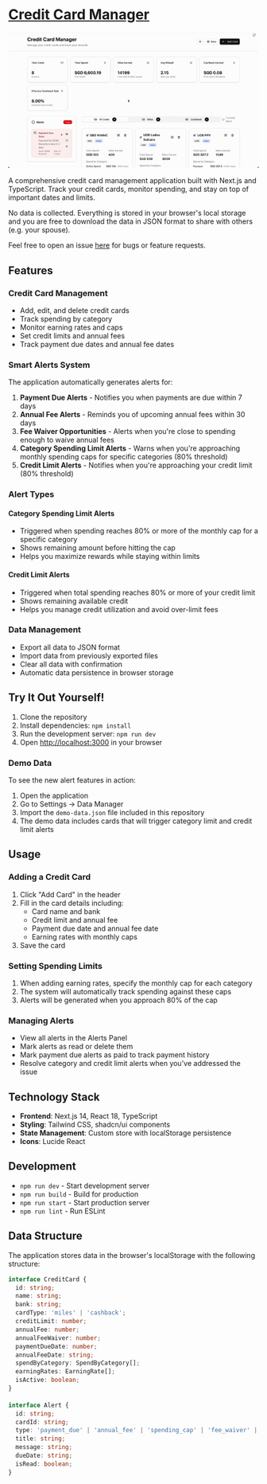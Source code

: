 # [Credit Card Manager](https://cardmanager.davidcjw.com/)

<p align="center">
  <img src="/public/credit-manager.gif" alt="Credit Card Manager Demo" width="700" />
</p>

A comprehensive credit card management application built with Next.js and TypeScript. Track your credit cards, monitor spending, and stay on top of important dates and limits.

No data is collected. Everything is stored in your browser's local storage and you are free to download the data in JSON format to share with others (e.g. your spouse).

Feel free to open an issue [here](https://github.com/davidcjw/card-manager/issues) for bugs or feature requests.

## Features

### Credit Card Management
- Add, edit, and delete credit cards
- Track spending by category
- Monitor earning rates and caps
- Set credit limits and annual fees
- Track payment due dates and annual fee dates

### Smart Alerts System
The application automatically generates alerts for:

1. **Payment Due Alerts** - Notifies you when payments are due within 7 days
2. **Annual Fee Alerts** - Reminds you of upcoming annual fees within 30 days
3. **Fee Waiver Opportunities** - Alerts when you're close to spending enough to waive annual fees
4. **Category Spending Limit Alerts** - Warns when you're approaching monthly spending caps for specific categories (80% threshold)
5. **Credit Limit Alerts** - Notifies when you're approaching your credit limit (80% threshold)

### Alert Types

#### Category Spending Limit Alerts
- Triggered when spending reaches 80% or more of the monthly cap for a specific category
- Shows remaining amount before hitting the cap
- Helps you maximize rewards while staying within limits

#### Credit Limit Alerts
- Triggered when total spending reaches 80% or more of your credit limit
- Shows remaining available credit
- Helps you manage credit utilization and avoid over-limit fees

### Data Management
- Export all data to JSON format
- Import data from previously exported files
- Clear all data with confirmation
- Automatic data persistence in browser storage

## Try It Out Yourself!

1. Clone the repository
2. Install dependencies: `npm install`
3. Run the development server: `npm run dev`
4. Open [http://localhost:3000](http://localhost:3000) in your browser

### Demo Data
To see the new alert features in action:
1. Open the application
2. Go to Settings → Data Manager
3. Import the `demo-data.json` file included in this repository
4. The demo data includes cards that will trigger category limit and credit limit alerts

## Usage

### Adding a Credit Card
1. Click "Add Card" in the header
2. Fill in the card details including:
   - Card name and bank
   - Credit limit and annual fee
   - Payment due date and annual fee date
   - Earning rates with monthly caps
3. Save the card

### Setting Spending Limits
1. When adding earning rates, specify the monthly cap for each category
2. The system will automatically track spending against these caps
3. Alerts will be generated when you approach 80% of the cap

### Managing Alerts
- View all alerts in the Alerts Panel
- Mark alerts as read or delete them
- Mark payment due alerts as paid to track payment history
- Resolve category and credit limit alerts when you've addressed the issue

## Technology Stack

- **Frontend**: Next.js 14, React 18, TypeScript
- **Styling**: Tailwind CSS, shadcn/ui components
- **State Management**: Custom store with localStorage persistence
- **Icons**: Lucide React

## Development

- `npm run dev` - Start development server
- `npm run build` - Build for production
- `npm run start` - Start production server
- `npm run lint` - Run ESLint

## Data Structure

The application stores data in the browser's localStorage with the following structure:

```typescript
interface CreditCard {
  id: string;
  name: string;
  bank: string;
  cardType: 'miles' | 'cashback';
  creditLimit: number;
  annualFee: number;
  annualFeeWaiver: number;
  paymentDueDate: number;
  annualFeeDate: string;
  spendByCategory: SpendByCategory[];
  earningRates: EarningRate[];
  isActive: boolean;
}

interface Alert {
  id: string;
  cardId: string;
  type: 'payment_due' | 'annual_fee' | 'spending_cap' | 'fee_waiver' | 'category_limit' | 'credit_limit';
  title: string;
  message: string;
  dueDate: string;
  isRead: boolean;
}
```
